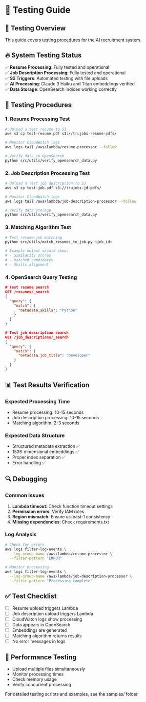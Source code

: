 # 🧪 Testing Guide

## 🎯 **Testing Overview**
This guide covers testing procedures for the AI recruitment system.

## 🔥 **System Testing Status**
✅ **Resume Processing**: Fully tested and operational  
✅ **Job Description Processing**: Fully tested and operational  
✅ **S3 Triggers**: Automated testing with file uploads  
✅ **AI Processing**: Claude 3 Haiku and Titan embeddings verified  
✅ **Data Storage**: OpenSearch indices working correctly  

## 🧪 **Testing Procedures**

### **1. Resume Processing Test**
```bash
# Upload a test resume to S3
aws s3 cp test-resume.pdf s3://trujobs-resume-pdfs/

# Monitor CloudWatch logs
aws logs tail /aws/lambda/resume-processor --follow

# Verify data in OpenSearch
python src/utils/verify_opensearch_data.py
```

### **2. Job Description Processing Test**
```bash
# Upload a test job description to S3
aws s3 cp test-job.pdf s3://trujobs-jd-pdfs/

# Monitor CloudWatch logs  
aws logs tail /aws/lambda/job-description-processor --follow

# Verify data storage
python src/utils/verify_opensearch_data.py
```

### **3. Matching Algorithm Test**
```bash
# Test resume-job matching
python src/utils/match_resumes_to_job.py <job_id>

# Example output should show:
# - Similarity scores
# - Matched candidates
# - Skills alignment
```

### **4. OpenSearch Query Testing**
```json
# Test resume search
GET /resumes/_search
{
  "query": {
    "match": {
      "metadata.skills": "Python"
    }
  }
}

# Test job description search
GET /job_descriptions/_search  
{
  "query": {
    "match": {
      "metadata.job_title": "Developer"
    }
  }
}
```

## 📊 **Test Results Verification**

### **Expected Processing Time**
- Resume processing: 10-15 seconds
- Job description processing: 10-15 seconds
- Matching algorithm: 2-3 seconds

### **Expected Data Structure**
- Structured metadata extraction ✅
- 1536-dimensional embeddings ✅
- Proper index separation ✅
- Error handling ✅

## 🔍 **Debugging**

### **Common Issues**
1. **Lambda timeout**: Check function timeout settings
2. **Permission errors**: Verify IAM roles
3. **Region mismatch**: Ensure us-east-1 consistency
4. **Missing dependencies**: Check requirements.txt

### **Log Analysis**
```bash
# Check for errors
aws logs filter-log-events \
  --log-group-name /aws/lambda/resume-processor \
  --filter-pattern "ERROR"

# Monitor processing
aws logs filter-log-events \
  --log-group-name /aws/lambda/job-description-processor \
  --filter-pattern "Processing complete"
```

## ✅ **Test Checklist**
- [ ] Resume upload triggers Lambda
- [ ] Job description upload triggers Lambda  
- [ ] CloudWatch logs show processing
- [ ] Data appears in OpenSearch
- [ ] Embeddings are generated
- [ ] Matching algorithm returns results
- [ ] No error messages in logs

## 🎯 **Performance Testing**
- Upload multiple files simultaneously
- Monitor processing times
- Check memory usage
- Verify concurrent processing

For detailed testing scripts and examples, see the samples/ folder.
